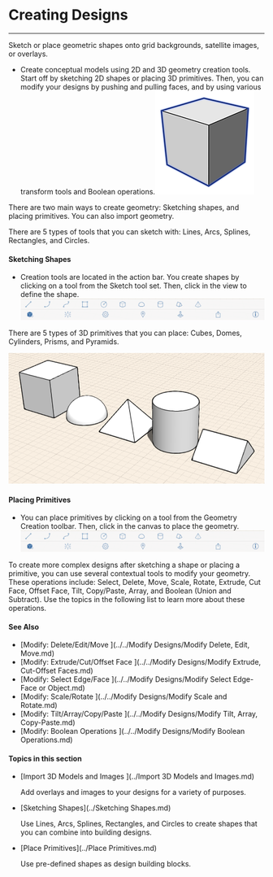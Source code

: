 # Creating Designs

----

Sketch or place geometric shapes onto grid backgrounds, satellite images, or overlays.
 
* Create conceptual models using 2D and 3D geometry creation tools. Start off by sketching 2D shapes or placing 3D primitives. Then, you can modify your designs by pushing and pulling faces, and by using various transform tools and Boolean operations.![](Images/GUID-08D9B90C-BE55-4596-BFFB-3436E9D2A939-low.png)

There are two main ways to create geometry: Sketching shapes, and placing primitives. You can also import geometry.

There are 5 types of tools that you can sketch with: Lines, Arcs, Splines, Rectangles, and Circles.

#### Sketching Shapes

* Creation tools are located in the action bar. You create shapes by clicking on a tool from the Sketch tool set. Then, click in the view to define the shape.![](Images/GUID-EB106710-096D-4A0C-88BB-2F0A9BFC2E27-low.png)

There are 5 types of 3D primitives that you can place: Cubes, Domes, Cylinders, Prisms, and Pyramids.

![](Images/GUID-D7198AD2-9AC0-49EE-B6D7-3A467D0DCF68-low.png)

#### Placing Primitives

* You can place primitives by clicking on a tool from the Geometry Creation toolbar. Then, click in the canvas to place the geometry.![](Images/GUID-EB106710-096D-4A0C-88BB-2F0A9BFC2E27-low.png)

To create more complex designs after sketching a shape or placing a primitive, you can use several contextual tools to modify your geometry. These operations include: Select, Delete, Move, Scale, Rotate, Extrude, Cut Face, Offset Face, Tilt, Copy/Paste, Array, and Boolean (Union and Subtract). Use the topics in the following list to learn more about these operations.

#### See Also

* [Modify: Delete/Edit/Move ](../../Modify Designs/Modify Delete, Edit, Move.md)
* [Modify: Extrude/Cut/Offset Face ](../../Modify Designs/Modify Extrude, Cut-Offset Faces.md)
* [Modify: Select Edge/Face ](../../Modify Designs/Modify Select Edge-Face or Object.md)
* [Modify: Scale/Rotate ](../../Modify Designs/Modify Scale and Rotate.md)
* [Modify: Tilt/Array/Copy/Paste ](../../Modify Designs/Modify Tilt, Array, Copy-Paste.md)
* [Modify: Boolean Operations ](../../Modify Designs/Modify Boolean Operations.md)

  

#### Topics in this section

* [Import 3D Models and Images ](../Import 3D Models and Images.md)
    
    Add overlays and images to your designs for a variety of purposes.
* [Sketching Shapes](../Sketching Shapes.md)
    
    Use Lines, Arcs, Splines, Rectangles, and Circles to create shapes that you can combine into building designs.
* [Place Primitives](../Place Primitives.md)
    
    Use pre-defined shapes as design building blocks.

